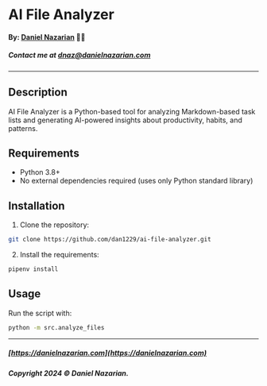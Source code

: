 # AI File Analyzer
#### By: [Daniel Nazarian](https://www.danielnazarian.com) 🐧👹
##### Contact me at <dnaz@danielnazarian.com>

---

## Description

AI File Analyzer is a Python-based tool for analyzing Markdown-based task lists and generating AI-powered insights about productivity, habits, and patterns.


## Requirements

- Python 3.8+
- No external dependencies required (uses only Python standard library)

## Installation

1. Clone the repository:

```bash
git clone https://github.com/dan1229/ai-file-analyzer.git
```

2. Install the requirements:

```bash
pipenv install
```

## Usage

Run the script with:

```bash
python -m src.analyze_files
```


-------------------------------------------------------
##### [https://danielnazarian.com](https://danielnazarian.com)
##### Copyright 2024 © Daniel Nazarian.

